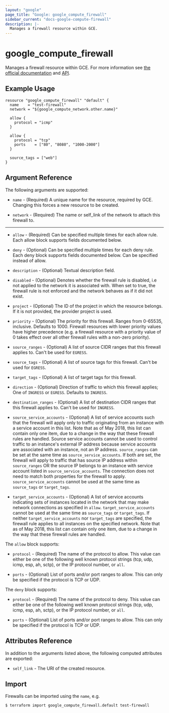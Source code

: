 ```yaml
---
layout: "google"
page_title: "Google: google_compute_firewall"
sidebar_current: "docs-google-compute-firewall"
description: |-
  Manages a firewall resource within GCE.
---
```


# google\_compute\_firewall

Manages a firewall resource within GCE. For more information see
[the official documentation](https://cloud.google.com/compute/docs/vpc/firewalls)
and
[API](https://cloud.google.com/compute/docs/reference/latest/firewalls).

## Example Usage

```hcl
resource "google_compute_firewall" "default" {
  name    = "test-firewall"
  network = "${google_compute_network.other.name}"

  allow {
    protocol = "icmp"
  }

  allow {
    protocol = "tcp"
    ports    = ["80", "8080", "1000-2000"]
  }

  source_tags = ["web"]
}
```

## Argument Reference

The following arguments are supported:

* `name` - (Required) A unique name for the resource, required by GCE.
    Changing this forces a new resource to be created.

* `network` - (Required) The name or self_link of the network to attach this firewall to.

- - -

* `allow` - (Required) Can be specified multiple times for each allow
    rule. Each allow block supports fields documented below.
    
* `deny` - (Optional) Can be specified multiple times for each deny
    rule. Each deny block supports fields documented below. Can be specified
    instead of allow.

* `description` - (Optional) Textual description field.

* `disabled` - (Optional) Denotes whether the firewall rule is disabled, i.e not applied to the network it is associated with.
    When set to true, the firewall rule is not enforced and the network behaves as if it did not exist.

* `project` - (Optional) The ID of the project in which the resource belongs. If it
    is not provided, the provider project is used.

* `priority` - (Optional) The priority for this firewall. Ranges from 0-65535, inclusive. Defaults to 1000. Firewall
    resources with lower priority values have higher precedence (e.g. a firewall resource with a priority value of 0
    takes effect over all other firewall rules with a non-zero priority).

* `source_ranges` - (Optional) A list of source CIDR ranges that this
   firewall applies to. Can't be used for `EGRESS`.

* `source_tags` - (Optional) A list of source tags for this firewall. Can't be used for `EGRESS`.

* `target_tags` - (Optional) A list of target tags for this firewall.

* `direction` - (Optional) Direction of traffic to which this firewall applies;
    One of `INGRESS` or `EGRESS`. Defaults to `INGRESS`.

* `destination_ranges` - (Optional) A list of destination CIDR ranges that this
   firewall applies to. Can't be used for `INGRESS`.

* `source_service_accounts` - (Optional) A list of service accounts such that
    the firewall will apply only to traffic originating from an instance with a service account in this list.  Note that as of May 2018,
    this list can contain only one item, due to a change in the way that these firewall rules are handled.  Source service accounts
    cannot be used to control traffic to an instance's external IP address because service accounts are associated with an instance, not
    an IP address. `source_ranges` can be set at the same time as `source_service_accounts`. If both are set, the firewall will apply to
    traffic that has source IP address within `source_ranges` OR the source IP belongs to an instance with service account listed in
    `source_service_accounts`. The connection does not need to match both properties for the firewall to apply. `source_service_accounts`
    cannot be used at the same time as `source_tags` or `target_tags`.

* `target_service_accounts` - (Optional) A list of service accounts indicating
    sets of instances located in the network that may make network connections as specified in `allow`. `target_service_accounts` cannot
    be used at the same time as `source_tags` or `target_tags`. If neither `target_service_accounts` nor `target_tags` are specified, the
    firewall rule applies to all instances on the specified network.  Note that as of May 2018, this list can contain only one item, due
    to a change in the way that these firewall rules are handled.

The `allow` block supports:

* `protocol` - (Required) The name of the protocol to allow. This value can either be one of the following well
    known protocol strings (tcp, udp, icmp, esp, ah, sctp), or the IP protocol number, or `all`.

* `ports` - (Optional) List of ports and/or port ranges to allow. This can
    only be specified if the protocol is TCP or UDP.

The `deny` block supports:

* `protocol` - (Required) The name of the protocol to deny. This value can either be one of the following well
    known protocol strings (tcp, udp, icmp, esp, ah, sctp), or the IP protocol number, or `all`.

* `ports` - (Optional) List of ports and/or port ranges to allow. This can
    only be specified if the protocol is TCP or UDP.

## Attributes Reference

In addition to the arguments listed above, the following computed attributes are
exported:

* `self_link` - The URI of the created resource.


## Import

Firewalls can be imported using the `name`, e.g.

```
$ terraform import google_compute_firewall.default test-firewall
```
